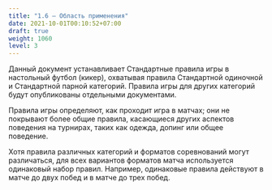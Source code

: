 ```yaml
---
title: "1.6 – Область применения"
date: 2021-10-01T00:10:52+07:00
draft: true
weight: 1060
level: 3
---
```


Данный документ устанавливает Стандартные правила игры в настольный футбол (кикер),
охватывая правила Стандартной одиночной и Стандартной парной категорий. Правила игры для
других категорий будут опубликованы отдельными документами.

Правила игры определяют, как проходит игра в матчах; они не покрывают более общие правила,
касающиеся других аспектов поведения на турнирах, таких как одежда, допинг или общее
поведение.

Хотя правила различных категорий и форматов соревнований могут различаться, для всех
вариантов форматов матча используется одинаковый набор правил. Например, одинаковые
правила действуют в матче до двух побед и в матче до трех побед.
